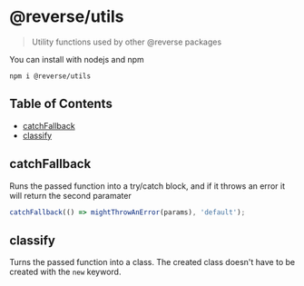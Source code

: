 # @reverse/utils
> Utility functions used by other @reverse packages

You can install with nodejs and npm
```
npm i @reverse/utils
```

## Table of Contents
- [catchFallback](#catchFallback)
- [classify](#classify)

## catchFallback
Runs the passed function into a try/catch block, and if it throws an error it will return the second paramater

```js
catchFallback(() => mightThrowAnError(params), 'default');
```

## classify
Turns the passed function into a class. The created class doesn't have to be created with the `new` keyword.
